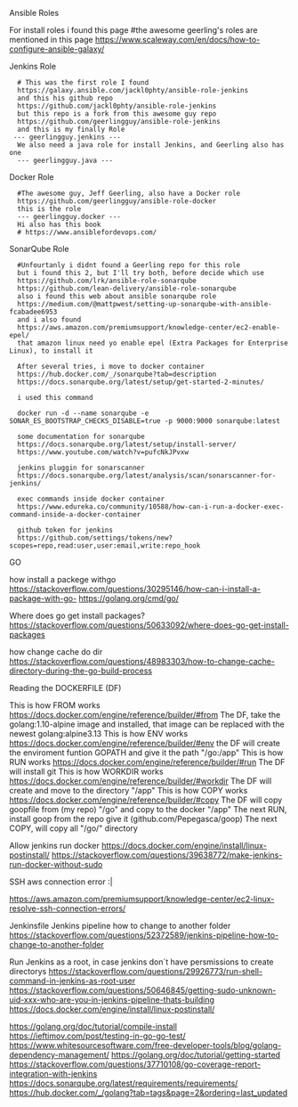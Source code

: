 Ansible Roles


  For install roles i found this page
  #the awesome geerling's roles are mentioned in this page
  https://www.scaleway.com/en/docs/how-to-configure-ansible-galaxy/

  Jenkins Role
  
  
      # This was the first role I found
      https://galaxy.ansible.com/jackl0phty/ansible-role-jenkins
      and this his github repo
      https://github.com/jackl0phty/ansible-role-jenkins
      but this repo is a fork from this awesome guy repo
      https://github.com/geerlingguy/ansible-role-jenkins
      and this is my finally Role
     --- geerlingguy.jenkins ---
      We also need a java role for install Jenkins, and Geerling also has one
      --- geerlingguy.java ---
  
  Docker Role
  
  
      #The awesome guy, Jeff Geerling, also have a Docker role
      https://github.com/geerlingguy/ansible-role-docker
      this is the role
      --- geerlingguy.docker ---
      Hi also has this book
      # https://www.ansiblefordevops.com/
      
  SonarQube Role
  
  
  
      #Unfourtanly i didnt found a Geerling repo for this role
      but i found this 2, but I'll try both, before decide which use
      https://github.com/lrk/ansible-role-sonarqube
      https://github.com/lean-delivery/ansible-role-sonarqube
      also i found this web about ansible sonarqube role 
      https://medium.com/@mattpwest/setting-up-sonarqube-with-ansible-fcabadee6953
      and i also found
      https://aws.amazon.com/premiumsupport/knowledge-center/ec2-enable-epel/
      that amazon linux need yo enable epel (Extra Packages for Enterprise Linux), to install it
      
      After several tries, i move to docker container 
      https://hub.docker.com/_/sonarqube?tab=description
      https://docs.sonarqube.org/latest/setup/get-started-2-minutes/
      
      i used this command
      
      docker run -d --name sonarqube -e SONAR_ES_BOOTSTRAP_CHECKS_DISABLE=true -p 9000:9000 sonarqube:latest
      
      some documentation for sonarqube
      https://docs.sonarqube.org/latest/setup/install-server/
      https://www.youtube.com/watch?v=pufcNkJPvxw
      
      jenkins pluggin for sonarscanner
      https://docs.sonarqube.org/latest/analysis/scan/sonarscanner-for-jenkins/
      
      exec commands inside docker container
      https://www.edureka.co/community/10588/how-can-i-run-a-docker-exec-command-inside-a-docker-container
      
      github token for jenkins
      https://github.com/settings/tokens/new?scopes=repo,read:user,user:email,write:repo_hook
 GO
    
how install a packege withgo
https://stackoverflow.com/questions/30295146/how-can-i-install-a-package-with-go-
https://golang.org/cmd/go/

Where does go get install packages?
https://stackoverflow.com/questions/50633092/where-does-go-get-install-packages

how change cache do dir
https://stackoverflow.com/questions/48983303/how-to-change-cache-directory-during-the-go-build-process
  
Reading the DOCKERFILE (DF)


This is how FROM works https://docs.docker.com/engine/reference/builder/#from
The DF, take the golang:1.10-alpine image and installed, that image can be replaced with the newest golang:alpine3.13
This is how ENV works https://docs.docker.com/engine/reference/builder/#env
the DF will create the enviroment funtion GOPATH and give it the path "/go:/app"
This is how RUN works https://docs.docker.com/engine/reference/builder/#run
The DF will install git
This is how WORKDIR works https://docs.docker.com/engine/reference/builder/#workdir
The DF will create and move to the directory "/app"
This is how COPY works https://docs.docker.com/engine/reference/builder/#copy
The DF will copy goopfile from (my repo) "/go" and copy to the docker "/app"
The next RUN, install goop from the repo give it (github.com/Pepegasca/goop)
The next COPY, will copy all "/go/" directory




Allow jenkins run docker
https://docs.docker.com/engine/install/linux-postinstall/
https://stackoverflow.com/questions/39638772/make-jenkins-run-docker-without-sudo


SSH aws connection  error :|

https://aws.amazon.com/premiumsupport/knowledge-center/ec2-linux-resolve-ssh-connection-errors/


Jenkinsfile
Jenkins pipeline how to change to another folder
https://stackoverflow.com/questions/52372589/jenkins-pipeline-how-to-change-to-another-folder


Run Jenkins as a root, in case jenkins don´t have persmissions to create directorys
https://stackoverflow.com/questions/29926773/run-shell-command-in-jenkins-as-root-user
https://stackoverflow.com/questions/50646845/getting-sudo-unknown-uid-xxx-who-are-you-in-jenkins-pipeline-thats-building
https://docs.docker.com/engine/install/linux-postinstall/

https://golang.org/doc/tutorial/compile-install
https://ieftimov.com/post/testing-in-go-go-test/
https://www.whitesourcesoftware.com/free-developer-tools/blog/golang-dependency-management/
https://golang.org/doc/tutorial/getting-started
https://stackoverflow.com/questions/37710108/go-coverage-report-integration-with-jenkins
https://docs.sonarqube.org/latest/requirements/requirements/
https://hub.docker.com/_/golang?tab=tags&page=2&ordering=last_updated
